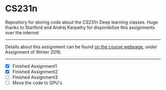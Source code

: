 # CS231n
Repository for storing code about the CS231n Deep learning classes. 
Huge thanks to Stanford and Andrej Karpathy for disponibilize this assignments over the internet
____
Details about this assignment can be found [on the course webpage](http://cs231n.github.io/), under Assignment of Winter 2016.
____
- [x] Finished Assignment1
- [x] Finished Assignment2
- [ ] Finished Assignment3
- [ ] Move the code to GPU's
